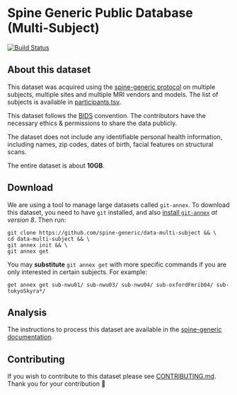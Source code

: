 # Spine Generic Public Database (Multi-Subject)
[![Build Status](https://travis-ci.com/spine-generic/data-multi-subject.svg?branch=master)](https://travis-ci.com/spine-generic/data-multi-subject)

## About this dataset

This dataset was acquired using the [spine-generic protocol](http://spinalcordmri.org/protocols)
on multiple subjects, multiple sites and multiple MRI vendors and models. The list of subjects
is available in [participants.tsv](./participants.tsv).

This dataset follows the [BIDS](https://bids.neuroimaging.io/) convention.
The contributors have the necessary ethics & permissions to share the data publicly.

The dataset does not include any identifiable personal health information, including names,
zip codes, dates of birth, facial features on structural scans.

The entire dataset is about **10GB**.

## Download

We are using a tool to manage large datasets called `git-annex`. To download this dataset, you need to have `git` installed, and also [install `git-annex`](https://git-annex.branchable.com/install/) *at version 8*. Then run:

~~~
git clone https://github.com/spine-generic/data-multi-subject && \
cd data-multi-subject && \
git annex init && \
git annex get
~~~

You may **substitute** `git annex get` with more specific commands if you are only interested in certain subjects. For example:

```
get annex get sub-nwu01/ sub-nwu03/ sub-nwu04/ sub-oxfordFmrib04/ sub-tokyoSkyra*/
```


## Analysis

The instructions to process this dataset are available in the [spine-generic documentation](https://spine-generic.readthedocs.io/en/latest/analysis_pipeline.html).

## Contributing

If you wish to contribute to this dataset please see [CONTRIBUTING.md](./CONTRIBUTING.md). Thank you for your contribution 🎉 
